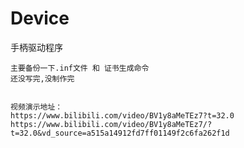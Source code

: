 # Device
手柄驱动程序

	主要备份一下.inf文件 和 证书生成命令
 	还没写完,没制作完


 	视频演示地址：
  	https://www.bilibili.com/video/BV1y8aMeTEz7?t=32.0
	https://www.bilibili.com/video/BV1y8aMeTEz7/?t=32.0&vd_source=a515a14912fd7ff01149f2c6fa262f1d
